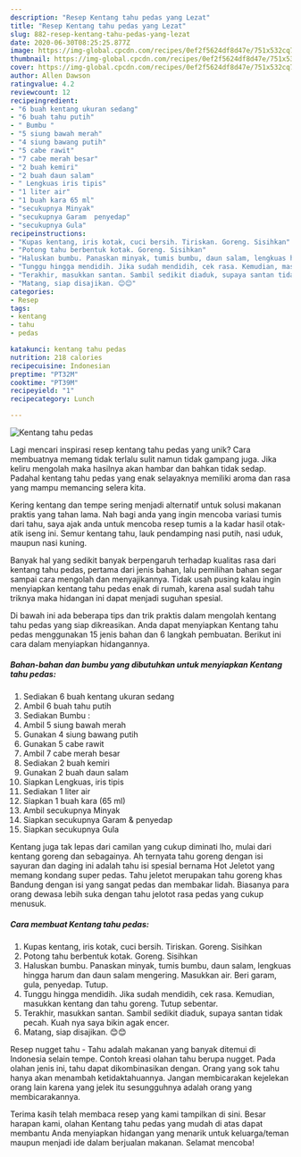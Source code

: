 ```yaml
---
description: "Resep Kentang tahu pedas yang Lezat"
title: "Resep Kentang tahu pedas yang Lezat"
slug: 882-resep-kentang-tahu-pedas-yang-lezat
date: 2020-06-30T08:25:25.877Z
image: https://img-global.cpcdn.com/recipes/0ef2f5624df8d47e/751x532cq70/kentang-tahu-pedas-foto-resep-utama.jpg
thumbnail: https://img-global.cpcdn.com/recipes/0ef2f5624df8d47e/751x532cq70/kentang-tahu-pedas-foto-resep-utama.jpg
cover: https://img-global.cpcdn.com/recipes/0ef2f5624df8d47e/751x532cq70/kentang-tahu-pedas-foto-resep-utama.jpg
author: Allen Dawson
ratingvalue: 4.2
reviewcount: 12
recipeingredient:
- "6 buah kentang ukuran sedang"
- "6 buah tahu putih"
- " Bumbu "
- "5 siung bawah merah"
- "4 siung bawang putih"
- "5 cabe rawit"
- "7 cabe merah besar"
- "2 buah kemiri"
- "2 buah daun salam"
- " Lengkuas iris tipis"
- "1 liter air"
- "1 buah kara 65 ml"
- "secukupnya Minyak"
- "secukupnya Garam  penyedap"
- "secukupnya Gula"
recipeinstructions:
- "Kupas kentang, iris kotak, cuci bersih. Tiriskan. Goreng. Sisihkan"
- "Potong tahu berbentuk kotak. Goreng. Sisihkan"
- "Haluskan bumbu. Panaskan minyak, tumis bumbu, daun salam, lengkuas hingga harum dan daun salam mengering. Masukkan air. Beri garam, gula, penyedap. Tutup."
- "Tunggu hingga mendidih. Jika sudah mendidih, cek rasa. Kemudian, masukkan kentang dan tahu goreng. Tutup sebentar."
- "Terakhir, masukkan santan. Sambil sedikit diaduk, supaya santan tidak pecah. Kuah nya saya bikin agak encer."
- "Matang, siap disajikan. 😊😊"
categories:
- Resep
tags:
- kentang
- tahu
- pedas

katakunci: kentang tahu pedas 
nutrition: 218 calories
recipecuisine: Indonesian
preptime: "PT32M"
cooktime: "PT39M"
recipeyield: "1"
recipecategory: Lunch

---
```



![Kentang tahu pedas](https://img-global.cpcdn.com/recipes/0ef2f5624df8d47e/751x532cq70/kentang-tahu-pedas-foto-resep-utama.jpg)

Lagi mencari inspirasi resep kentang tahu pedas yang unik? Cara membuatnya memang tidak terlalu sulit namun tidak gampang juga. Jika keliru mengolah maka hasilnya akan hambar dan bahkan tidak sedap. Padahal kentang tahu pedas yang enak selayaknya memiliki aroma dan rasa yang mampu memancing selera kita.

Kering kentang dan tempe sering menjadi alternatif untuk solusi makanan praktis yang tahan lama. Nah bagi anda yang ingin mencoba variasi tumis dari tahu, saya ajak anda untuk mencoba resep tumis a la kadar hasil otak-atik iseng ini. Semur kentang tahu, lauk pendamping nasi putih, nasi uduk, maupun nasi kuning.

Banyak hal yang sedikit banyak berpengaruh terhadap kualitas rasa dari kentang tahu pedas, pertama dari jenis bahan, lalu pemilihan bahan segar sampai cara mengolah dan menyajikannya. Tidak usah pusing kalau ingin menyiapkan kentang tahu pedas enak di rumah, karena asal sudah tahu triknya maka hidangan ini dapat menjadi suguhan spesial.


Di bawah ini ada beberapa tips dan trik praktis dalam mengolah kentang tahu pedas yang siap dikreasikan. Anda dapat menyiapkan Kentang tahu pedas menggunakan 15 jenis bahan dan 6 langkah pembuatan. Berikut ini cara dalam menyiapkan hidangannya.

<!--inarticleads1-->

##### Bahan-bahan dan bumbu yang dibutuhkan untuk menyiapkan Kentang tahu pedas:

1. Sediakan 6 buah kentang ukuran sedang
1. Ambil 6 buah tahu putih
1. Sediakan  Bumbu :
1. Ambil 5 siung bawah merah
1. Gunakan 4 siung bawang putih
1. Gunakan 5 cabe rawit
1. Ambil 7 cabe merah besar
1. Sediakan 2 buah kemiri
1. Gunakan 2 buah daun salam
1. Siapkan  Lengkuas, iris tipis
1. Sediakan 1 liter air
1. Siapkan 1 buah kara (65 ml)
1. Ambil secukupnya Minyak
1. Siapkan secukupnya Garam &amp; penyedap
1. Siapkan secukupnya Gula


Kentang juga tak lepas dari camilan yang cukup diminati lho, mulai dari kentang goreng dan sebagainya. Ah ternyata tahu goreng dengan isi sayuran dan daging ini adalah tahu isi spesial bernama Hot Jeletot yang memang kondang super pedas. Tahu jeletot merupakan tahu goreng khas Bandung dengan isi yang sangat pedas dan membakar lidah. Biasanya para orang dewasa lebih suka dengan tahu jelotot rasa pedas yang cukup menusuk. 

<!--inarticleads2-->

##### Cara membuat Kentang tahu pedas:

1. Kupas kentang, iris kotak, cuci bersih. Tiriskan. Goreng. Sisihkan
1. Potong tahu berbentuk kotak. Goreng. Sisihkan
1. Haluskan bumbu. Panaskan minyak, tumis bumbu, daun salam, lengkuas hingga harum dan daun salam mengering. Masukkan air. Beri garam, gula, penyedap. Tutup.
1. Tunggu hingga mendidih. Jika sudah mendidih, cek rasa. Kemudian, masukkan kentang dan tahu goreng. Tutup sebentar.
1. Terakhir, masukkan santan. Sambil sedikit diaduk, supaya santan tidak pecah. Kuah nya saya bikin agak encer.
1. Matang, siap disajikan. 😊😊


Resep nugget tahu - Tahu adalah makanan yang banyak ditemui di Indonesia selain tempe. Contoh kreasi olahan tahu berupa nugget. Pada olahan jenis ini, tahu dapat dikombinasikan dengan. Orang yang sok tahu hanya akan menambah ketidaktahuannya. Jangan membicarakan kejelekan orang lain karena yang jelek itu sesungguhnya adalah orang yang membicarakannya. 

Terima kasih telah membaca resep yang kami tampilkan di sini. Besar harapan kami, olahan Kentang tahu pedas yang mudah di atas dapat membantu Anda menyiapkan hidangan yang menarik untuk keluarga/teman maupun menjadi ide dalam berjualan makanan. Selamat mencoba!

